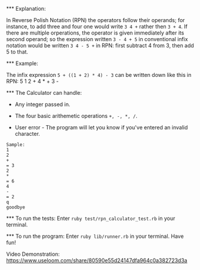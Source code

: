 *** Explanation:

In Reverse Polish Notation (RPN) the operators follow their operands; for instance, to add three and four one would write `3 4 +` rather then `3 + 4`.  If there are multiple orperations, the operator is given immediately after its second operand; so the expression written `3 - 4 + 5` in conventional infix notation would be written `3 4 - 5 +` in RPN: first subtract 4 from 3, then add 5 to that.

*** Example:

The infix expression `5 + ((1 + 2) * 4) - 3` can be written down like this in RPN: 5 1 2 + 4 * + 3 -

*** The Calculator can handle:
- Any integer passed in.

- The four basic arithemetic operations `+, -, *, /`.

- User error - The program will let you know if you've entered an invalid character.


```
Sample:
1
2
+
= 3
2
*
= 6
4
-
= 2
q
goodbye
```
*** To run the tests:
Enter `ruby test/rpn_calculator_test.rb` in your terminal.

*** To run the program:
Enter `ruby lib/runner.rb` in your terminal.
Have fun!

Video Demonstration:
https://www.useloom.com/share/80590e55d24147dfa964c0a382723d3a
